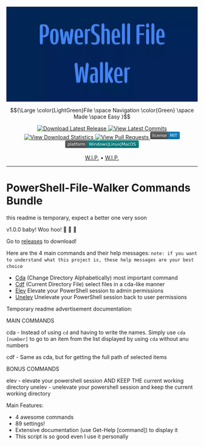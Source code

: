 <img
  align="center"
  src=".\GitHub-Assets\Banner.webp"
  width="1200"
  height="250"
  alt="Banner With 'PowerShell File Walker' Text"
/>

$${\Large \color{LightGreen}File \space Navigation \color{Green} \space Made \space Easy }$$

<p align="center">
  <a href="https://github.com/JakuWorks/Powershell-File-Walker/releases">
    <img
      src="https://img.shields.io/github/v/release/JakuWorks/PowerShell-File-Walker"
      alt="Download Latest Release"
    />
  </a>

  <a href="https://github.com/JakuWorks/Powershell-File-Walker/commits/main">
    <img
      src="https://img.shields.io/github/last-commit/JakuWorks/PowerShell-File-Walker/main"
      alt="View Latest Commits"
    />
  </a>

  <a href="https://hanadigital.github.io/grev/?user=jakuworks&repo=powershell-file-walker">
    <img
      src="https://img.shields.io/github/downloads/JakuWorks/PowerShell-File-Walker/total"
      alt="View Download Statistics"
    />
  </a>

  <a href="https://github.com/JakuWorks/Powershell-File-Walker/pulls">
    <img
      src="https://img.shields.io/badge/PRs-welcome-brightgreen.svg"
      alt="View Pull Requests"
    />
  </a>

  <a href="https://github.com/JakuWorks/Powershell-File-Walker/blob/main/LICENSE">
    <img
      src=".\GitHub-Assets\license-MIT-blue.svg"
      width="78"
      height="20s"
      alt="View License File"
    />
  </a>

  <!-- TODO ADD A MEANINGFUL HREF -->
  <a>
    <img
      src=".\GitHub-Assets\platform-Windows_Linux_MacOS-008080.svg"
      width="194"
      height="20"
      alt="Supported Platforms: Windows, Linux, MacOs"
    />
  </a>
</p>

<p align="center">
  <a href="TODO">W.I.P.</a> •
  <a href="TODO2">W.I.P.</a>
</p>

---

# PowerShell-File-Walker Commands Bundle



this readme is temporary, expect a better one very soon


v1.0.0 baby! Woo hoo! :tada: :tada: :tada:

Go to [releases](https://github.com/JakuWorks/PowerShell-File-Walker-Commands/releases/new) to download!


Here are the 4 main commands and their help messages: `note: if you want to understand what this project is, these help messages are your best choice`
- [Cda](https://gist.github.com/JakuWorks/954a9d9cba66d078be9f629fa6265665) (Change Directory Alphabetically) most important command
- [Cdf](https://gist.github.com/JakuWorks/21c4371a10a782326e793ec270e40ea6) (Current Directory File) select files in a cda-like manner
- [Elev](https://gist.github.com/JakuWorks/26878e257feca06120ea142ad54c283b) Elevate your PowerShell session to admin permissions
- [Unelev](https://gist.github.com/JakuWorks/bfe8c744a6232082e434e5ea64749041) Unelevate your PowerShell session back to user permissions

Temporary readme advertisement documentation:

MAIN COMMANDS

cda - Instead of using `cd` and having to write the names. Simply use `cda [number]` to go to an item from the list displayed by using `cda` without anu numbers

cdf - Same as cda, but for getting the full path of selected items

BONUS COMMANDS

elev - elevate your powershell session AND KEEP THE current working directory
unelev - unelevate your powershell session and keep the current working directory


Main Features:
- 4 awesome commands
- 89 settings!
- Extensive documentation (use Get-Help [command]) to display it
- This script is so good even I use it personally
